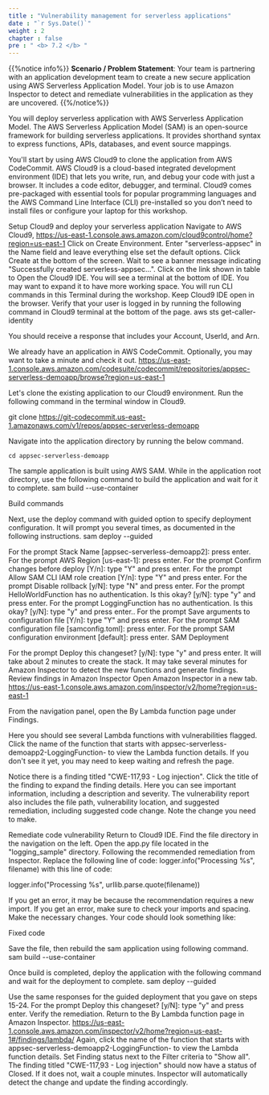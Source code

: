 ```yaml
---
title : "Vulnerability management for serverless applications"
date : "`r Sys.Date()`"
weight : 2
chapter : false
pre : " <b> 7.2 </b> "
---
```


{{%notice info%}}
**Scenario / Problem Statement**: Your team is partnering with an application development team to create a new secure application using AWS Serverless Application Model. Your job is to use Amazon Inspector to detect and remediate vulnerabilities in the application as they are uncovered.
{{%/notice%}}

You will deploy serverless application with AWS Serverless Application Model. The AWS Serverless Application Model (SAM) is an open-source framework for building serverless applications. It provides shorthand syntax to express functions, APIs, databases, and event source mappings.

You'll start by using AWS Cloud9 to clone the application from AWS CodeCommit. AWS Cloud9  is a cloud-based integrated development environment (IDE) that lets you write, run, and debug your code with just a browser. It includes a code editor, debugger, and terminal. Cloud9 comes pre-packaged with essential tools for popular programming languages and the AWS Command Line Interface (CLI) pre-installed so you don’t need to install files or configure your laptop for this workshop.

Setup Cloud9 and deploy your serverless application
Navigate to AWS Cloud9, https://us-east-1.console.aws.amazon.com/cloud9control/home?region=us-east-1 
Click on Create Environment.
Enter "serverless-appsec" in the Name field and leave everything else set the default options.
Click Create at the bottom of the screen.
Wait to see a banner message indicating "Successfully created serverless-appsec...".
Click on the link shown in table to Open the Cloud9 IDE.
You will see a terminal at the bottom of IDE. You may want to expand it to have more working space. You will run CLI commands in this Terminal during the workshop. Keep Cloud9 IDE open in the browser.
Verify that your user is logged in by running the following command in Cloud9 terminal at the bottom of the page.
aws sts get-caller-identity

You should receive a response that includes your Account, UserId, and Arn.

We already have an application in AWS CodeCommit. Optionally, you may want to take a minute and check it out. https://us-east-1.console.aws.amazon.com/codesuite/codecommit/repositories/appsec-serverless-demoapp/browse?region=us-east-1 

Let's clone the existing application to our Cloud9 environment. Run the following command in the terminal window in Cloud9.

git clone https://git-codecommit.us-east-1.amazonaws.com/v1/repos/appsec-serverless-demoapp

Navigate into the application directory by running the below command.


``` cd appsec-serverless-demoapp ```

The sample application is built using AWS SAM. While in the application root directory, use the following command to build the application and wait for it to complete.
sam build --use-container

Build commands

Next, use the deploy command with guided option to specify deployment configuration. It will prompt you several times, as documented in the following instructions.
sam deploy --guided

For the prompt Stack Name [appsec-serverless-demoapp2]: press enter.
For the prompt AWS Region [us-east-1]: press enter.
For the prompt Confirm changes before deploy [Y/n]: type "Y" and press enter.
For the prompt Allow SAM CLI IAM role creation [Y/n]: type "Y" and press enter.
For the prompt Disable rollback [y/N]: type "N" and press enter.
For the prompt HelloWorldFunction has no authentication. Is this okay? [y/N]: type "y" and press enter.
For the prompt LoggingFunction has no authentication. Is this okay? [y/N]: type "y" and press enter..
For the prompt Save arguments to configuration file [Y/n]: type "Y" and press enter.
For the prompt SAM configuration file [samconfig.toml]: press enter.
For the prompt SAM configuration environment [default]: press enter.
SAM Deployment

For the prompt Deploy this changeset? [y/N]: type "y" and press enter.
It will take about 2 minutes to create the stack. It may take several minutes for Amazon Inspector to detect the new functions and generate findings.
Review findings in Amazon Inspector
Open Amazon Inspector in a new tab. https://us-east-1.console.aws.amazon.com/inspector/v2/home?region=us-east-1 

From the navigation panel, open the By Lambda function page under Findings.

Here you should see several Lambda functions with vulnerabilities flagged. Click the name of the function that starts with appsec-serverless-demoapp2-LoggingFunction- to view the Lambda function details. If you don't see it yet, you may need to keep waiting and refresh the page.

Notice there is a finding titled "CWE-117,93 - Log injection". Click the title of the finding to expand the finding details. Here you can see important information, including a description and severity. The vulnerability report also includes the file path, vulnerability location, and suggested remediation, including suggested code change. Note the change you need to make.

Remediate code vulnerability
Return to Cloud9 IDE.
Find the file directory in the navigation on the left. Open the app.py file located in the "logging_sample" directory.
Following the recommended remediation from Inspector. Replace the following line of code:
logger.info("Processing %s", filename)
with this line of code:

logger.info("Processing %s", urllib.parse.quote(filename))

If you get an error, it may be because the recommendation requires a new import. If you get an error, make sure to check your imports and spacing. Make the necessary changes. Your code should look something like:

Fixed code

Save the file, then rebuild the sam application using following command.
sam build --use-container

Once build is completed, deploy the application with the following command and wait for the deployment to complete.
sam deploy --guided

Use the same responses for the guided deployment that you gave on steps 15-24.
For the prompt Deploy this changeset? [y/N]: type "y" and press enter.
Verify the remediation.
Return to the By Lambda function page in Amazon Inspector. https://us-east-1.console.aws.amazon.com/inspector/v2/home?region=us-east-1#/findings/lambda/ 
Again, click the name of the function that starts with appsec-serverless-demoapp2-LoggingFunction- to view the Lambda function details.
Set Finding status next to the Filter criteria to "Show all".
The finding titled "CWE-117,93 - Log injection" should now have a status of Closed. If it does not, wait a couple minutes. Inspector will automatically detect the change and update the finding accordingly.